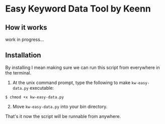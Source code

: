 # Easy Keyword Data Tool by Keenn

## How it works

work in progress...

## Installation

By installing I mean making sure we can run this script from everywhere in the terminal.

1. At the unix command prompt, type the following to make `kw-easy-data.py` executable:

`$ chmod +x kw-easy-data.py`

2. Move `kw-easy-data.py` into your bin directory.

That's it now the script will be runnable from anywhere.
